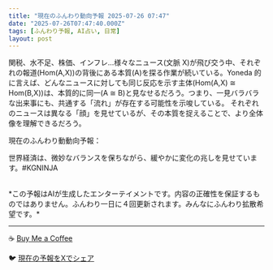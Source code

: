```yaml
---
title: "現在のふんわり動向予報 2025-07-26 07:47"
date: "2025-07-26T07:47:40.000Z"
tags: [ふんわり予報, AI占い, 日常]
layout: post
---
```


関税、水不足、株価、インフレ…様々なニュース(文脈 X)が飛び交う中、それぞれの報道(Hom(A,X))の背後にある本質(A)を探る作業が続いている。Yoneda 的に言えば、どんなニュースに対しても同じ反応を示す主体(Hom(A,X) ≅ Hom(B,X))は、本質的に同一(A ≅ B)と見なせるだろう。つまり、一見バラバラな出来事にも、共通する「流れ」が存在する可能性を示唆している。  それぞれのニュースは異なる「顔」を見せているが、その本質を捉えることで、より全体像を理解できるだろう。


現在のふんわり動動向予報：

世界経済は、微妙なバランスを保ちながら、緩やかに変化の兆しを見せています。#KGNINJA

<br>
*この予報はAIが生成したエンターテイメントです。内容の正確性を保証するものではありません。ふんわり一日に４回更新されます。みんなにふんわり拡散希望です。*

---
☕️ [Buy Me a Coffee](https://www.buymeacoffee.com/kgninja)

🐦 [現在の予報をXでシェア](https://twitter.com/intent/tweet?text=%E7%8F%BE%E5%9C%A8%E3%81%AE%E3%81%B5%E3%82%93%E3%82%8F%E3%82%8A%E4%BA%88%E5%A0%B1%3A%20%E3%80%8C%E9%96%A2%E7%A8%8E%E3%80%81%E6%B0%B4%E4%B8%8D%E8%B6%B3%E3%80%81%E6%A0%AA%E4%BE%A1%E3%80%81%E3%82%A4%E3%83%B3%E3%83%95%E3%83%AC%E2%80%A6%E6%A7%98%E3%80%85%E3%81%AA%E3%83%8B%E3%83%A5%E3%83%BC%E3%82%B9(%E6%96%87%E8%84%88%20X)%E3%81%8C%E9%A3%9B%E3%81%B3%E4%BA%A4%E3%81%86%E4%B8%AD%E3%80%81%E3%81%9D%E3%82%8C%E3%81%9E%E3%82%8C%E3%81%AE%E5%A0%B1%E9%81%93(Hom(A%2CX))%E3%81%AE%E8%83%8C%E5%BE%8C%E3%81%AB%E3%81%82%E3%82%8B%E6%9C%AC%E8%B3%AA(A)%E3%82%92%E6%8E%A2%E3%82%8B%E4%BD%9C%E6%A5%AD%E3%81%8C%E7%B6%9A%E3%81%84%E3%81%A6%E3%81%84%E3%82%8B%E3%80%82%E3%80%8D%23KGNINJA%20%E7%B6%9A%E3%81%8D%E3%81%AF%E3%83%96%E3%83%AD%E3%82%B0%E3%81%A7%EF%BC%81%F0%9F%91%87&url=https%3A%2F%2Fkg-ninja.github.io%2FFunwariyoso%2F)
